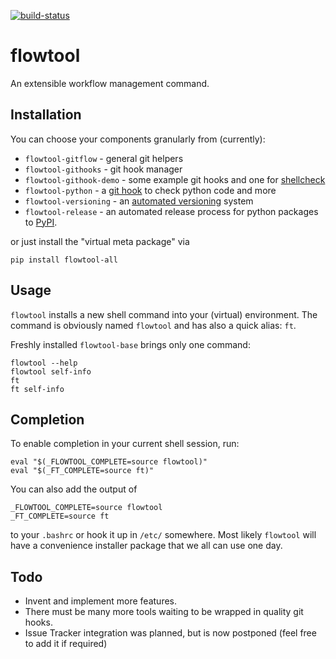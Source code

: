 [![build-status](https://travis-ci.org/isnok/py-flowlib.svg?branch=master)](https://travis-ci.org/isnok/py-flowlib)


# flowtool

An extensible workflow management command.

## Installation

You can choose your components granularly from (currently):

* `flowtool-gitflow` - general git helpers
* `flowtool-githooks` - git hook manager
* `flowtool-githook-demo` - some example git hooks and one for [shellcheck](https://github.com/koalaman/shellcheck)
* `flowtool-python` - a [git hook](https://github.com/isnok/py-flowlib/tree/master/pythonic/flowtool_python/hooks) to check python code and more
* `flowtool-versioning` - an [automated versioning](https://github.com/isnok/py-flowlib/tree/master/versioning) system
* `flowtool-release` - an automated release process for python packages to [PyPI](http://pypi.python.org).

or just install the "virtual meta package" via

```shell
pip install flowtool-all
```

## Usage

`flowtool` installs a new shell command into your (virtual) environment.
The command is obviously named `flowtool` and has also a quick alias: `ft`.

Freshly installed `flowtool-base` brings only one command:
```shell
flowtool --help
flowtool self-info
ft
ft self-info
```

## Completion

To enable completion in your current shell session, run:

```shell
eval "$(_FLOWTOOL_COMPLETE=source flowtool)"
eval "$(_FT_COMPLETE=source ft)"
```

You can also add the output of
```shell
_FLOWTOOL_COMPLETE=source flowtool
_FT_COMPLETE=source ft
```
to your `.bashrc` or hook it up in `/etc/` somewhere.
Most likely `flowtool` will have a convenience installer
package that we all can use one day.

## Todo

* Invent and implement more features.
* There must be many more tools waiting to be wrapped in quality git hooks.
* Issue Tracker integration was planned, but is now postponed (feel free to add it if required)
